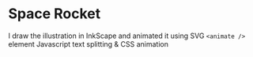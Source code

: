 # Space Rocket 
I draw the illustration in InkScape and animated it using SVG ```<animate />``` element
Javascript text splitting & CSS animation
